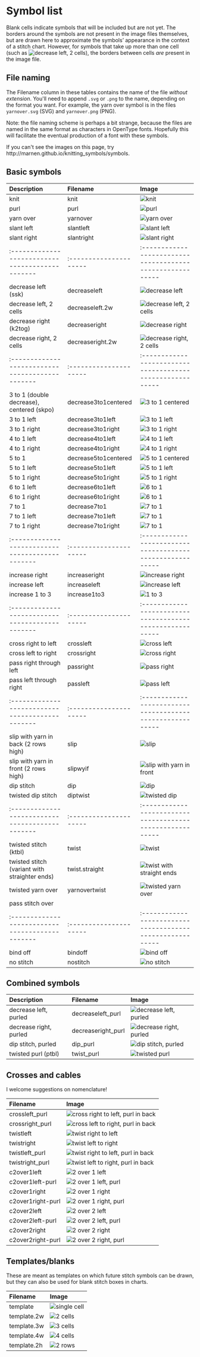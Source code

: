 # Symbol list

Blank cells indicate symbols that will be included but are not yet. The <span class='bordered'>borders</span> around the symbols are not present in the image files themselves, but are drawn here to approximate the symbols’ appearance in the context of a stitch chart. However, for symbols that take up more than one cell (such as ![decrease left, 2 cells](../JIS/decreaseleft.2w.svg)), the borders between cells _are_ present in the image file.

## File naming

The Filename column in these tables contains the name of the file _without extension_. You'll need to append `.svg` or `.png` to the name, depending on the format you want. For example, the yarn over symbol is in the files `yarnover.svg` (SVG) and `yarnover.png` (PNG).

Note: the file naming scheme is perhaps a bit strange, because the files are named in the same format as characters in OpenType fonts. Hopefully this will facilitate the eventual production of a font with these symbols.

<p class='hidden'>If you can't see the images on this page, try http://marnen.github.io/knitting_symbols/symbols.</p>

## Basic symbols

| Description                                     | Filename               | Image                                                     |
|:------------------------------------------------|:-----------------------|:----------------------------------------------------------|
| knit                                            | knit                   | ![knit](../JIS/knit.svg)                                  |
| purl                                            | purl                   | ![purl](../JIS/purl.svg)                                  |
| yarn over                                       | yarnover               | ![yarn over](../JIS/yarnover.svg)                         |
| slant left                                      | slantleft              | ![slant left](../JIS/slantleft.svg)                       |
| slant right                                     | slantright             | ![slant right](../JIS/slantright.svg)                     |
| :---------------------------------------------- | :--------------------- | :-------------------------------------------------------- |
| decrease left (ssk)                             | decreaseleft           | ![decrease left](../JIS/decreaseleft.svg)                 |
| decrease left, 2 cells                          | decreaseleft.2w        | ![decrease left, 2 cells](../JIS/decreaseleft.2w.svg)     |
| decrease right (k2tog)                          | decreaseright          | ![decrease right](../JIS/decreaseright.svg)               |
| decrease right, 2 cells                         | decreaseright.2w       | ![decrease right, 2 cells](../JIS/decreaseright.2w.svg)   |
| :---------------------------------------------- | :--------------------- | :-------------------------------------------------------- |
| 3 to 1 (double decrease), centered (skpo)       | decrease3to1centered   | ![3 to 1 centered](../JIS/decrease3to1centered.svg)       |
| 3 to 1 left                                     | decrease3to1left       | ![3 to 1 left](../JIS/decrease3to1left.svg)               |
| 3 to 1 right                                    | decrease3to1right      | ![3 to 1 right](../JIS/decrease3to1right.svg)             |
| 4 to 1 left                                     | decrease4to1left       | ![4 to 1 left](../JIS/decrease4to1left.svg)               |
| 4 to 1 right                                    | decrease4to1right      | ![4 to 1 right](../JIS/decrease4to1right.svg)             |
| 5 to 1                                          | decrease5to1centered   | ![5 to 1 centered](../JIS/decrease5to1centered.svg)       |
| 5 to 1 left                                     | decrease5to1left       | ![5 to 1 left](../JIS/decrease5to1left.svg)               |
| 5 to 1 right                                    | decrease5to1right      | ![5 to 1 right](../JIS/decrease5to1right.svg)             |
| 6 to 1 left                                     | decrease6to1left       | ![6 to 1](../JIS/decrease6to1left.svg)                    |
| 6 to 1 right                                    | decrease6to1right      | ![6 to 1](../JIS/decrease6to1right.svg)                   |
| 7 to 1                                          | decrease7to1           | ![7 to 1](../JIS/decrease7to1.svg)                        |
| 7 to 1 left                                     | decrease7to1left       | ![7 to 1](../JIS/decrease7to1left.svg)                    |
| 7 to 1 right                                    | decrease7to1right      | ![7 to 1](../JIS/decrease7to1right.svg)                   |
| :---------------------------------------------- | :--------------------- | :-------------------------------------------------------- |
| increase right                                  | increaseright          | ![increase right](../JIS/increaseright.svg)               |
| increase left                                   | increaseleft           | ![increase left](../JIS/increaseleft.svg)                 |
| increase 1 to 3                                 | increase1to3           | ![1 to 3](../JIS/increase1to3.svg)                        |
| :---------------------------------------------- | :--------------------- | :-------------------------------------------------------- |
| cross right to left                             | crossleft              | ![cross left](../JIS/crossleft.svg)                       |
| cross left to right                             | crossright             | ![cross right](../JIS/crossright.svg)                     |
| pass right through left                         | passright              | ![pass right](../JIS/passright.svg)                       |
| pass left through right                         | passleft               | ![pass left](../JIS/passleft.svg)                         |
| :---------------------------------------------- | :--------------------- | :-------------------------------------------------------- |
| slip with yarn in back (2 rows high)            | slip                   | ![slip](../JIS/slip.svg)                                  |
| slip with yarn in front (2 rows high)           | slipwyif               | ![slip with yarn in front](../JIS/slipwyif.svg)           |
| dip stitch                                      | dip                    | ![dip](../JIS/dip.svg)                                    |
| twisted dip stitch                              | diptwist               | ![twisted dip](../JIS/diptwist.svg)                       |
| :---------------------------------------------- | :--------------------- | :-------------------------------------------------------- |
| twisted stitch (ktbl)                           | twist                  | ![twist](../JIS/twist.svg)                                |
| twisted stitch (variant with straighter ends)   | twist.straight         | ![twist with straight ends](../JIS/twist.straight.svg)    |
| twisted yarn over                               | yarnovertwist          | ![twisted yarn over](../JIS/yarnovertwist.svg)            |
| pass stitch over                                |                        |                                                           |
| :---------------------------------------------- | :--------------------- | :-------------------------------------------------------- |
| bind off                                        | bindoff                | ![bind off](../JIS/bindoff.svg)                           |
| no stitch                                       | nostitch               | ![no stitch](../JIS/nostitch.svg)                         |

## Combined symbols

| Description            | Filename           | Image                                                    |
|:-----------------------|:-------------------|:---------------------------------------------------------|
| decrease left, purled  | decreaseleft_purl  | ![decrease left, purled](../JIS/decreaseleft_purl.svg)   |
| decrease right, purled | decreaseright_purl | ![decrease right, purled](../JIS/decreaseright_purl.svg) |
| dip stitch, purled     | dip_purl           | ![dip stitch, purled](../JIS/dip_purl.svg)               |
| twisted purl (ptbl)    | twist_purl         | ![twisted purl](../JIS/twist_purl.svg)                   |

## Crosses and cables

I welcome suggestions on nomenclature!

| Filename          | Image                                                            |
|:------------------|:-----------------------------------------------------------------|
| crossleft_purl    | ![cross right to left, purl in back](../JIS/crossleft_purl.svg)  |
| crossright_purl   | ![cross left to right, purl in back](../JIS/crossright_purl.svg) |
| twistleft         | ![twist right to left](../JIS/twistleft.svg)                     |
| twistright        | ![twist left to right](../JIS/twistright.svg)                    |
| twistleft_purl    | ![twist right to left, purl in back](../JIS/twistleft_purl.svg)  |
| twistright_purl   | ![twist left to right, purl in back](../JIS/twistright_purl.svg) |
| c2over1left       | ![2 over 1 left](../JIS/c2over1left.svg)                         |
| c2over1left-purl  | ![2 over 1 left, purl](../JIS/c2over1left-purl.svg)              |
| c2over1right      | ![2 over 1 right](../JIS/c2over1right.svg)                       |
| c2over1right-purl | ![2 over 1 right, purl](../JIS/c2over1right-purl.svg)            |
| c2over2left       | ![2 over 2 left](../JIS/c2over2left.svg)                         |
| c2over2left-purl  | ![2 over 2 left, purl](../JIS/c2over2left-purl.svg)              |
| c2over2right      | ![2 over 2 right](../JIS/c2over2right.svg)                       |
| c2over2right-purl | ![2 over 2 right, purl](../JIS/c2over2right-purl.svg)            |

## Templates/blanks

These are meant as templates on which future stitch symbols can be drawn, but they can also be used for blank stitch boxes in charts.

| Filename    | Image                               |
|:------------|:------------------------------------|
| template    | ![single cell](../JIS/template.svg) |
| template.2w | ![2 cells](../JIS/template.2w.svg)  |
| template.3w | ![3 cells](../JIS/template.3w.svg)  |
| template.4w | ![4 cells](../JIS/template.4w.svg)  |
| template.2h | ![2 rows](../JIS/template.2h.svg)   |
